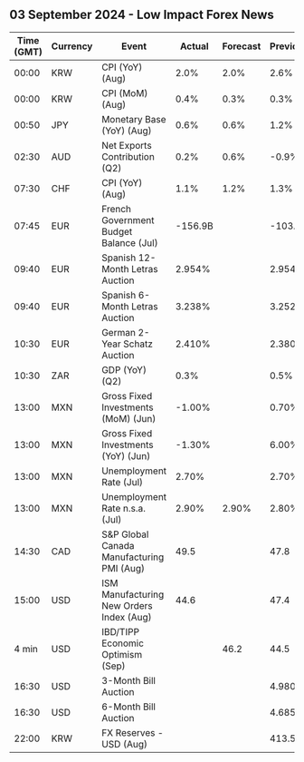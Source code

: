 ## 03 September 2024 - Low Impact Forex News

| Time (GMT) | Currency | Event | Actual | Forecast | Previous |
|------|----------|-------|--------|----------|----------|
| 00:00 | KRW | CPI (YoY) (Aug) | 2.0% | 2.0% | 2.6% |
| 00:00 | KRW | CPI (MoM) (Aug) | 0.4% | 0.3% | 0.3% |
| 00:50 | JPY | Monetary Base (YoY) (Aug) | 0.6% | 0.6% | 1.2% |
| 02:30 | AUD | Net Exports Contribution (Q2) | 0.2% | 0.6% | -0.9% |
| 07:30 | CHF | CPI (YoY) (Aug) | 1.1% | 1.2% | 1.3% |
| 07:45 | EUR | French Government Budget Balance (Jul) | -156.9B |  | -103.5B |
| 09:40 | EUR | Spanish 12-Month Letras Auction | 2.954% |  | 2.954% |
| 09:40 | EUR | Spanish 6-Month Letras Auction | 3.238% |  | 3.252% |
| 10:30 | EUR | German 2-Year Schatz Auction | 2.410% |  | 2.380% |
| 10:30 | ZAR | GDP (YoY) (Q2) | 0.3% |  | 0.5% |
| 13:00 | MXN | Gross Fixed Investments (MoM) (Jun) | -1.00% |  | 0.70% |
| 13:00 | MXN | Gross Fixed Investments (YoY) (Jun) | -1.30% |  | 6.00% |
| 13:00 | MXN | Unemployment Rate (Jul) | 2.70% |  | 2.70% |
| 13:00 | MXN | Unemployment Rate n.s.a. (Jul) | 2.90% | 2.90% | 2.80% |
| 14:30 | CAD | S&P Global Canada Manufacturing PMI (Aug) | 49.5 |  | 47.8 |
| 15:00 | USD | ISM Manufacturing New Orders Index (Aug) | 44.6 |  | 47.4 |
| 4 min | USD | IBD/TIPP Economic Optimism (Sep) |  | 46.2 | 44.5 |
| 16:30 | USD | 3-Month Bill Auction |  |  | 4.980% |
| 16:30 | USD | 6-Month Bill Auction |  |  | 4.685% |
| 22:00 | KRW | FX Reserves - USD (Aug) |  |  | 413.51B |
